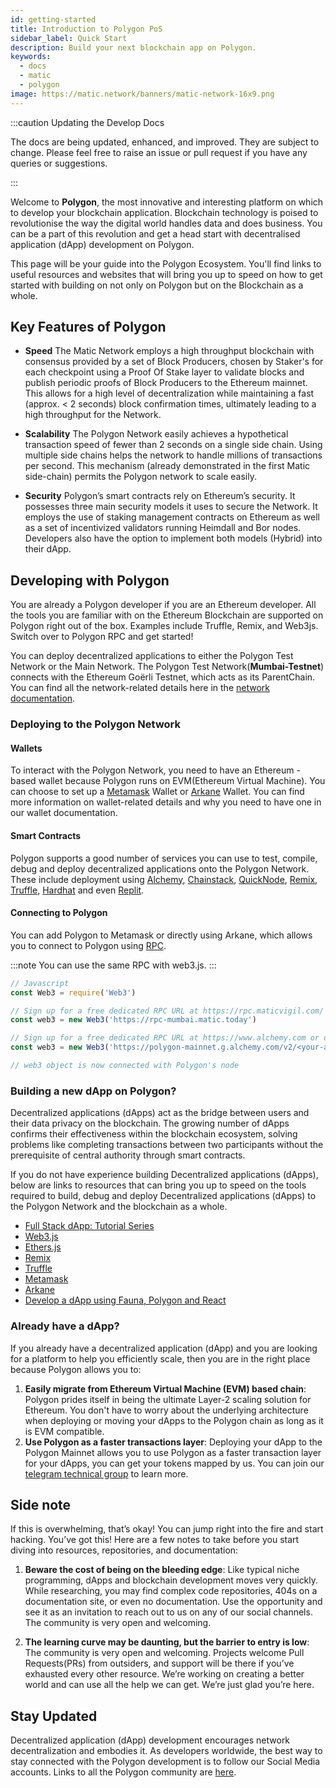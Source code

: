 ```yaml
---
id: getting-started
title: Introduction to Polygon PoS
sidebar_label: Quick Start
description: Build your next blockchain app on Polygon.
keywords:
  - docs
  - matic
  - polygon
image: https://matic.network/banners/matic-network-16x9.png
---
```


:::caution Updating the Develop Docs

The docs are being updated, enhanced, and improved. They are subject to change.
Please feel free to raise an issue or pull request if you have any queries or suggestions.

:::

Welcome to **Polygon**, the most innovative and interesting platform on which to develop your blockchain application. Blockchain technology is poised to revolutionise the way the digital world handles data and does business. You can be a part of this revolution and get a head start with decentralised application (dApp) development on Polygon.

This page will be your guide into the Polygon Ecosystem. You'll find links to useful resources and websites that will bring you up to speed on how to get started with building on not only on Polygon but on the Blockchain as a whole. 

## Key Features of Polygon
- **Speed**
The Matic Network employs a high throughput blockchain with consensus provided by a set of Block Producers, chosen by Staker's for each checkpoint using a Proof Of Stake layer to validate blocks and publish periodic proofs of Block Producers to the Ethereum mainnet. This allows for a high level of decentralization while maintaining a fast (approx. < 2 seconds) block confirmation times, ultimately leading to a high throughput for the Network.

- **Scalability**
The Polygon Network easily achieves a hypothetical transaction speed of fewer than 2 seconds on a single side chain. Using multiple side chains helps the network to handle millions of transactions per second. This mechanism (already demonstrated in the first Matic side-chain) permits the Polygon network to scale easily.

- **Security**
Polygon’s smart contracts rely on Ethereum’s security. It possesses three main security models it uses to secure the Network. It employs the use of staking management contracts on Ethereum as well as a set of incentivized validators running Heimdall and Bor nodes. Developers also have the option to implement both models (Hybrid) into their dApp.

## Developing with Polygon
You are already a Polygon developer if you are an Ethereum developer. All the tools you are familiar with on the Ethereum Blockchain are supported on Polygon right out of the box. Examples include Truffle, Remix, and Web3js. Switch over to Polygon RPC and get started!

You can deploy decentralized applications to either the Polygon Test Network or the Main Network. The Polygon Test Network(**Mumbai-Testnet**) connects with the Ethereum Goërli Testnet, which acts as its ParentChain. You can find all the network-related details here in the [network documentation](/docs/develop/network-details/network.md).

### Deploying to the Polygon Network
#### Wallets
To interact with the Polygon Network, you need to have an Ethereum - based wallet because Polygon runs on EVM(Ethereum Virtual Machine). You can choose to set up a [Metamask](/docs/develop/metamask/overview) Wallet or [Arkane](/docs/develop/wallets/arkane/intro) Wallet. You can find more information on wallet-related details and why you need to have one in our wallet documentation.

#### Smart Contracts
Polygon supports a good number of services you can use to test, compile, debug and deploy decentralized applications onto the Polygon Network. These include deployment using [Alchemy](/docs/develop/alchemy), [Chainstack](/docs/develop/chainstack), [QuickNode](/docs/develop/quicknode), [Remix](/docs/develop/remix), [Truffle](/docs/develop/truffle), [Hardhat](/docs/develop/hardhat) and even [Replit](/docs/develop/replit).

#### Connecting to Polygon
You can add Polygon to Metamask or directly using Arkane, which allows you to connect to Polygon using [RPC](/docs/develop/metamask/config-polygon-on-metamask).

:::note
You can use the same RPC with web3.js.
:::

```jsx
// Javascript
const Web3 = require('Web3')

// Sign up for a free dedicated RPC URL at https://rpc.maticvigil.com/ or other hosted node providers.
const web3 = new Web3('https://rpc-mumbai.matic.today')

// Sign up for a free dedicated RPC URL at https://www.alchemy.com or other hosted node providers.
const web3 = new Web3('https://polygon-mainnet.g.alchemy.com/v2/<your-api-key>')

// web3 object is now connected with Polygon's node
```

### Building a new dApp on Polygon?
Decentralized applications (dApps) act as the bridge between users and their data privacy on the blockchain. The growing number of dApps confirms their effectiveness within the blockchain ecosystem, solving problems like completing transactions between two participants without the prerequisite of central authority through smart contracts.

If you do not have experience building Decentralized applications (dApps), below are links to resources that can bring you up to speed on the tools required to build, debug and deploy Decentralized applications (dApps) to the Polygon Network and the blockchain as a whole.
- [Full Stack dApp: Tutorial Series](https://kauri.io/full-stack-dapp-tutorial-series/5b8e401ee727370001c942e3/c)
- [Web3.js](https://www.dappuniversity.com/articles/web3-js-intro)
- [Ethers.js](https://docs.ethers.io/v5/)
- [Remix](https://docs.polygon.technology/docs/develop/remix/)
- [Truffle](https://docs.polygon.technology/docs/develop/truffle)
- [Metamask](https://docs.polygon.technology/docs/develop/metamask/overview)
- [Arkane](https://docs.polygon.technology/docs/develop/wallets/arkane/intro)
- [Develop a dApp using Fauna, Polygon and React](https://docs.polygon.technology/docs/develop/dapp-fauna-polygon-react)

### Already have a dApp?
If you already have a decentralized application (dApp) and you are looking for a platform to help you efficiently scale, then you are in the right place because Polygon allows you to:

1. **Easily migrate from Ethereum Virtual Machine (EVM) based chain**: Polygon prides itself in being the ultimate Layer-2 scaling solution for Ethereum. You don't have to worry about the underlying architecture when deploying or moving your dApps to the Polygon chain as long as it is EVM compatible.
2. **Use Polygon as a faster transactions layer**: Deploying your dApp to the Polygon Mainnet allows you to use Polygon as a faster transaction layer for your dApps, you can get your tokens mapped by us. You can join our [telegram technical group](http://bit.ly/matic-technical-group) to learn more.

## Side note
If this is overwhelming, that’s okay! You can jump right into the fire and start hacking. You’ve got this! 
Here are a few notes to take before you start diving into resources, repositories, and documentation:

1. **Beware the cost of being on the bleeding edge**: Like typical niche programming, dApps and blockchain development moves very quickly. While researching, you may find complex code repositories, 404s on a documentation site, or even no documentation. Use the opportunity and see it as an invitation to reach out to us on any of our social channels. The community is very open and welcoming.

2. **The learning curve may be daunting, but the barrier to entry is low**: The community is very open and welcoming. Projects welcome Pull Requests(PRs) from outsiders, and support will be there if you’ve exhausted every other resource. We’re working on creating a better world and can use all the help we can get. We’re just glad you’re here.

## Stay Updated
Decentralized application (dApp) development encourages network decentralization and embodies it. As developers worldwide, the best way to stay connected with the Polygon development is to follow our Social Media accounts. Links to all the Polygon community are [here](https://polygon.technology/community/).
